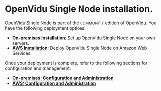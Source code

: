 # OpenVidu Single Node installation.

OpenVidu Single Node is part of the <span style="font-size: 12px;" class="openvidu-tag openvidu-community-tag">COMMUNITY</span> edition of OpenVidu. You have the following deployment options:

- [**On-premises Installation**](./install/on-premises/): Set up OpenVidu Single Node on your own servers.
- [**AWS Installation**](./install/aws/): Deploy OpenVidu Single Node on Amazon Web Services.

Once your deployment is complete, refer to the following sections for configuration and management:

- [**On-premises: Configuration and Administration**](./admin/on-premises)
- [**AWS: Configuration and Administration**](./admin/aws)
